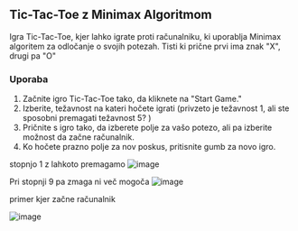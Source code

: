 ##  Tic-Tac-Toe z Minimax Algoritmom

Igra Tic-Tac-Toe, kjer lahko igrate proti računalniku, ki uporablja Minimax algoritem za odločanje o svojih potezah.
Tisti ki prične prvi ima znak "X", drugi pa "O"

### Uporaba

1. Začnite igro Tic-Tac-Toe tako, da kliknete na "Start Game."
2. Izberite, težavnost na kateri hočete igrati (privzeto je težavnost 1, ali ste sposobni premagati težavnost 5? )
3. Pričnite s igro tako, da izberete polje za vašo potezo, ali pa izberite možnost da začne računalnik.
4. Ko hočete prazno polje za nov poskus, pritisnite gumb za novo igro.

stopnjo 1 z lahkoto premagamo
![image](https://github.com/zanivanusa/AI_TicTacToe/assets/60394411/c1c700f8-e8e4-44ff-8fd7-46bf7914c20c)


Pri stopnji 9 pa zmaga ni več mogoča
![image](https://github.com/zanivanusa/AI_TicTacToe/assets/60394411/2123f123-9cf7-473b-b403-71558476884e)


primer kjer začne računalnik

![image](https://github.com/zanivanusa/AI_TicTacToe/assets/60394411/ec70320d-4409-4def-bf88-00ef0091b1ed)
